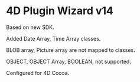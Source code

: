 4D Plugin Wizard v14
====================

Based on new SDK.

Added Date Array, Time Array classes.

BLOB array, Picture array are not mapped to classes.

OBJECT, OBJECT Array, BOOLEAN, not supported.

Configured for 4D Cocoa.
